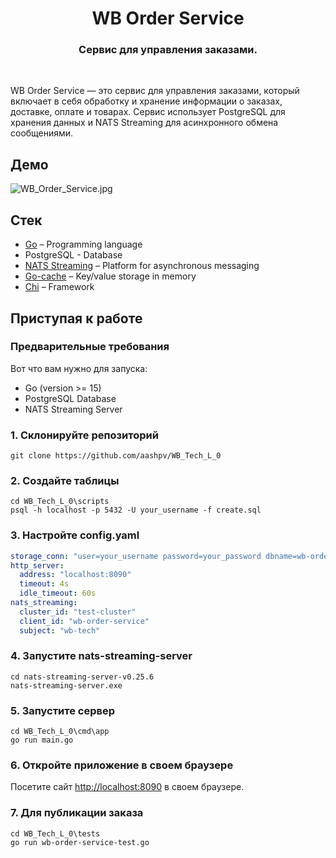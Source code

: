 <div align="center">
  <h1 align="center">WB Order Service</h1>
  <h3>Cервис для управления заказами.</h3>
</div>

<br/>

WB Order Service — это сервис для управления заказами, который включает в себя обработку и хранение информации о заказах, доставке, оплате и товарах. Сервис использует PostgreSQL для хранения данных и NATS Streaming для асинхронного обмена сообщениями.

## Демо

![WB_Order_Service.jpg](https://sun9-47.userapi.com/impg/5Vm9I-W8QYriJLjPFC0o0IwzFBS_BVvEEYoVFw/xgvUC1PRiy8.jpg?size=1510x890&quality=96&sign=905cc8f6536d3bffc68446c28b6fefbd&type=album)

## Стек

- [Go](https://go.dev/) – Programming language
- PostgreSQL - Database
- [NATS Streaming](https://github.com/nats-io/nats-streaming-server) – Platform for asynchronous messaging
- [Go-cache](https://github.com/patrickmn/go-cache) – Key/value storage in memory
- [Chi](https://github.com/go-chi/chi) – Framework

## Приступая к работе

### Предварительные требования

Вот что вам нужно для запуска:

- Go (version >= 15)
- PostgreSQL Database
- NATS Streaming Server

### 1. Склонируйте репозиторий

```shell
git clone https://github.com/aashpv/WB_Tech_L_0
```

### 2. Создайте таблицы

```shell
cd WB_Tech_L_0\scripts
psql -h localhost -p 5432 -U your_username -f create.sql
```

### 3. Настройте config.yaml

```yaml
storage_conn: "user=your_username password=your_password dbname=wb-order-service host=localhost port=5432 sslmode=disable"
http_server:
  address: "localhost:8090"
  timeout: 4s
  idle_timeout: 60s
nats_streaming:
  cluster_id: "test-cluster"
  client_id: "wb-order-service"
  subject: "wb-tech"
```

### 4. Запустите nats-streaming-server

```shell
cd nats-streaming-server-v0.25.6
nats-streaming-server.exe
```

### 5. Запустите сервер

```shell
cd WB_Tech_L_0\cmd\app
go run main.go
```

### 6. Откройте приложение в своем браузере

Посетите сайт [http://localhost:8090](http://localhost:8090) в своем браузере.

### 7. Для публикации заказа

```shell
cd WB_Tech_L_0\tests
go run wb-order-service-test.go
```
